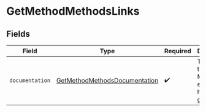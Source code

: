 # GetMethodMethodsLinks


## Fields

| Field                                                                                 | Type                                                                                  | Required                                                                              | Description                                                                           |
| ------------------------------------------------------------------------------------- | ------------------------------------------------------------------------------------- | ------------------------------------------------------------------------------------- | ------------------------------------------------------------------------------------- |
| `documentation`                                                                       | [GetMethodMethodsDocumentation](../../models/errors/GetMethodMethodsDocumentation.md) | :heavy_check_mark:                                                                    | The URL to the generic Mollie API error handling guide.                               |